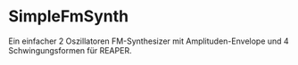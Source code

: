 # SimpleFmSynth
Ein einfacher 2 Oszillatoren FM-Synthesizer mit Amplituden-Envelope und 4 Schwingungsformen für REAPER.

